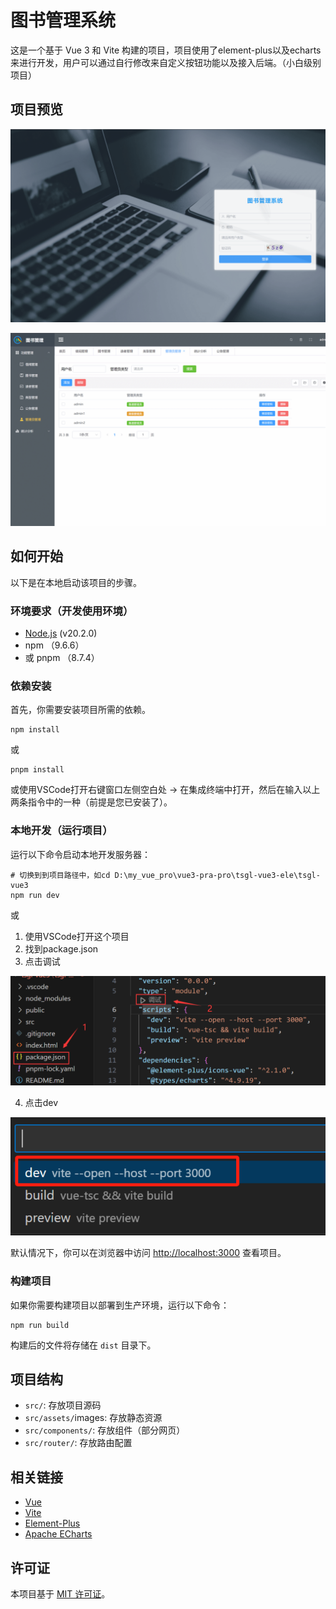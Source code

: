 # 图书管理系统

这是一个基于 Vue 3 和 Vite 构建的项目，项目使用了element-plus以及echarts来进行开发，用户可以通过自行修改来自定义按钮功能以及接入后端。（小白级别项目）

## 项目预览

![preview-one](https://github.com/Mobanc/Library-vue3-elementplus-echarts/blob/main/src/assets/preview-one.gif)

![preview-two](https://github.com/Mobanc/Library-vue3-elementplus-echarts/blob/main/src/assets/preview-two.gif)

## 如何开始

以下是在本地启动该项目的步骤。

### 环境要求（开发使用环境）

- [Node.js](https://nodejs.org/) (v20.2.0)
- npm  （9.6.6）
- 或 pnpm （8.7.4）

### 依赖安装

首先，你需要安装项目所需的依赖。

```
npm install 
```

或

```
pnpm install 
```

或使用VSCode打开右键窗口左侧空白处 -> 在集成终端中打开，然后在输入以上两条指令中的一种（前提是您已安装了）。

### 本地开发（运行项目）

运行以下命令启动本地开发服务器：

```
# 切换到到项目路径中，如cd D:\my_vue_pro\vue3-pra-pro\tsgl-vue3-ele\tsgl-vue3
npm run dev
```

或

1. 使用VSCode打开这个项目
2. 找到package.json
3. 点击调试

![preview-three](https://github.com/Mobanc/Library-vue3-elementplus-echarts/blob/main/src/assets/preview-three.png)

4. 点击dev

![preview-four](https://github.com/Mobanc/Library-vue3-elementplus-echarts/blob/main/src/assets/preview-four.png)

默认情况下，你可以在浏览器中访问 [http://localhost:3000](http://localhost:3000/) 查看项目。

### 构建项目

如果你需要构建项目以部署到生产环境，运行以下命令：

```
npm run build
```

构建后的文件将存储在 `dist` 目录下。

## 项目结构

- `src/`: 存放项目源码
- `src/assets/`images: 存放静态资源
- `src/components/`: 存放组件（部分网页）
- `src/router/`: 存放路由配置

## 相关链接

- [Vue](https://v3.vuejs.org/)
- [Vite](https://vitejs.dev/)
- [Element-Plus](https://element-plus.org/)
- [Apache ECharts](https://echarts.apache.org/)

## 许可证

本项目基于 [MIT 许可证](https://chat.openai.com/c/LICENSE)。
